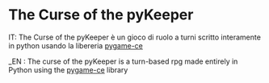 # The Curse of the pyKeeper

IT: The Curse of the pyKeeper è un gioco di ruolo a turni scritto interamente in
python usando la libereria [pygame-ce](https://github.com/pygame-community/pygame-ce) 

_EN : The curse of the pyKeeper is a turn-based rpg made entirely in Python using
the [pygame-ce](https://github.com/pygame-community/pygame-ce) library